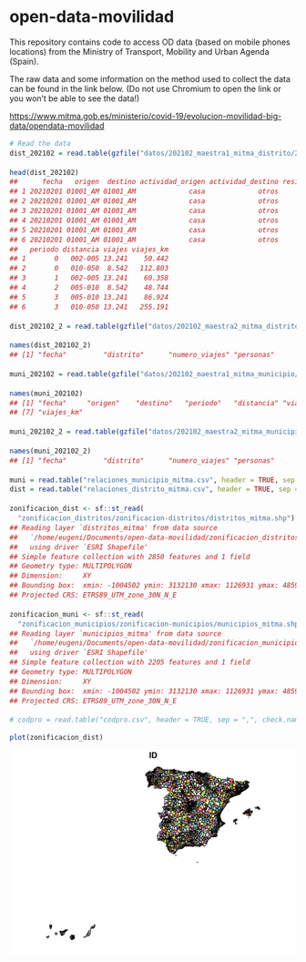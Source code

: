 open-data-movilidad
================

This repository contains code to access OD data (based on mobile phones
locations) from the Ministry of Transport, Mobility and Urban Agenda
(Spain).

The raw data and some information on the method used to collect the data
can be found in the link below. (Do not use Chromium to open the link or
you won’t be able to see the data!)

<https://www.mitma.gob.es/ministerio/covid-19/evolucion-movilidad-big-data/opendata-movilidad>

``` r
# Read the data
dist_202102 = read.table(gzfile("datos/202102_maestra1_mitma_distrito/20210201_maestra_1_mitma_distrito.txt.gz"), header = TRUE, sep = "|")

head(dist_202102)
##      fecha   origen  destino actividad_origen actividad_destino residencia edad
## 1 20210201 01001_AM 01001_AM             casa             otros          1   NA
## 2 20210201 01001_AM 01001_AM             casa             otros          1   NA
## 3 20210201 01001_AM 01001_AM             casa             otros          1   NA
## 4 20210201 01001_AM 01001_AM             casa             otros          1   NA
## 5 20210201 01001_AM 01001_AM             casa             otros          1   NA
## 6 20210201 01001_AM 01001_AM             casa             otros          1   NA
##   periodo distancia viajes viajes_km
## 1       0   002-005 13.241    50.442
## 2       0   010-050  8.542   112.803
## 3       1   002-005 13.241    60.358
## 4       2   005-010  8.542    48.744
## 5       3   005-010 13.241    86.924
## 6       3   010-050 13.241   255.191

dist_202102_2 = read.table(gzfile("datos/202102_maestra2_mitma_distrito/20210201_maestra_2_mitma_distrito.txt.gz"), header = TRUE, sep = "|")

names(dist_202102_2)
## [1] "fecha"         "distrito"      "numero_viajes" "personas"

muni_202102 = read.table(gzfile("datos/202102_maestra1_mitma_municipio/20210201_maestra_1_mitma_municipio.txt.gz"), header = TRUE, sep = "|")

names(muni_202102)
## [1] "fecha"     "origen"    "destino"   "periodo"   "distancia" "viajes"   
## [7] "viajes_km"

muni_202102_2 = read.table(gzfile("datos/202102_maestra2_mitma_municipio/20210201_maestra_2_mitma_municipio.txt.gz"), header = TRUE, sep = "|")

names(muni_202102_2)
## [1] "fecha"         "distrito"      "numero_viajes" "personas"

muni = read.table("relaciones_municipio_mitma.csv", header = TRUE, sep = "|")
dist = read.table("relaciones_distrito_mitma.csv", header = TRUE, sep = "|")

zonificacion_dist <- sf::st_read(
  "zonificacion_distritos/zonificacion-distritos/distritos_mitma.shp")
## Reading layer `distritos_mitma' from data source 
##   `/home/eugeni/Documents/open-data-movilidad/zonificacion_distritos/zonificacion-distritos/distritos_mitma.shp' 
##   using driver `ESRI Shapefile'
## Simple feature collection with 2850 features and 1 field
## Geometry type: MULTIPOLYGON
## Dimension:     XY
## Bounding box:  xmin: -1004502 ymin: 3132130 xmax: 1126931 ymax: 4859240
## Projected CRS: ETRS89_UTM_zone_30N_N_E

zonificacion_muni <- sf::st_read(
  "zonificacion_municipios/zonificacion-municipios/municipios_mitma.shp")
## Reading layer `municipios_mitma' from data source 
##   `/home/eugeni/Documents/open-data-movilidad/zonificacion_municipios/zonificacion-municipios/municipios_mitma.shp' 
##   using driver `ESRI Shapefile'
## Simple feature collection with 2205 features and 1 field
## Geometry type: MULTIPOLYGON
## Dimension:     XY
## Bounding box:  xmin: -1004502 ymin: 3132130 xmax: 1126931 ymax: 4859240
## Projected CRS: ETRS89_UTM_zone_30N_N_E

# codpro = read.table("codpro.csv", header = TRUE, sep = ",", check.names = F)
```

``` r
plot(zonificacion_dist)
```

![](README_files/figure-gfm/unnamed-chunk-3-1.png)<!-- -->
